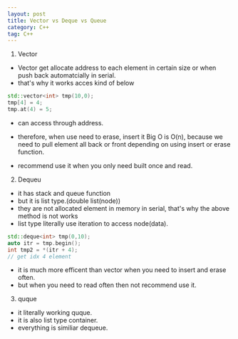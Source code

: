 ```yaml
---
layout: post
title: Vector vs Deque vs Queue
category: C++
tag: C++
---
```


1. Vector
- Vector get allocate address to each element in certain size or when push back automatcially in serial.
- that's why it works acces kind of below

```c++
std::vector<int> tmp(10,0);
tmp[4] = 4;
tmp.at(4) = 5;
```

- can access through address.

- therefore, when use need to erase, insert it Big O is O(n), because we need to pull element all back or front depending on using insert or erase function.

- recommend use it when you only need built once and read.

2. Dequeu
- it has stack and queue function
- but it is list type.(double list(node))
- they are not allocated element in memory in serial, that's why the above method is not works
- list type literally use iteration to access node(data).

```c++
std::deque<int> tmp(0,10);
auto itr = tmp.begin();
int tmp2 = *(itr + 4);
// get idx 4 element
```

- it is much more efficent than vector when you need to insert and erase often.
- but when you need to read often then not recommend use it.

3. quque

- it literally working quque.
- it is also list type container.
- everything is similiar dequeue.
